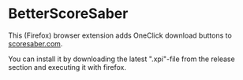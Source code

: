 # BetterScoreSaber
This (Firefox) browser extension adds OneClick download buttons to [scoresaber.com](https://scoresaber.com).

You can install it by downloading the latest ".xpi"-file from the release section and executing it with firefox.
